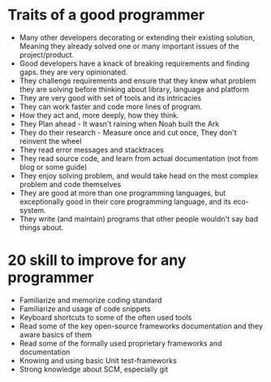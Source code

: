 # Traits of a good programmer
* Many other developers decorating or extending their existing solution, Meaning they already solved one or many important issues of the project/product.
* Good developers have a knack of breaking requirements and finding gaps. they are very opinionated.
* They challenge requirements and ensure that they knew what problem they are solving before thinking about library, language and platform
* They are very good with set of tools and its intricacies
* They can work faster and code more lines of program. 
* How they act and, more deeply, how they think.
* They Plan ahead - It wasn't raining when Noah built the Ark
* They do their research - Measure once and cut once, They don't reinvent the wheel
* They read error messages and stacktraces
* They read source code, and learn from actual documentation (not from blog or some guide)
* They enjoy solving problem, and would take head on the most complex problem and code themselves
* They are good at more than one programming languages, but exceptionally good in their core programming language, and its eco-system.
* They write (and maintain) programs that other people wouldn't say bad things about.


# 20 skill to improve for any programmer
* Familiarize and memorize coding standard
* Familiarize and usage of code snippets
* Keyboard shortcuts to some of the often used tools
* Read some of the key open-source frameworks documentation and they aware basics of them
* Read some of the formally used proprietary frameworks and documentation
* Knowing and using basic Unit test-frameworks
* Strong knowledge about SCM, especially git
